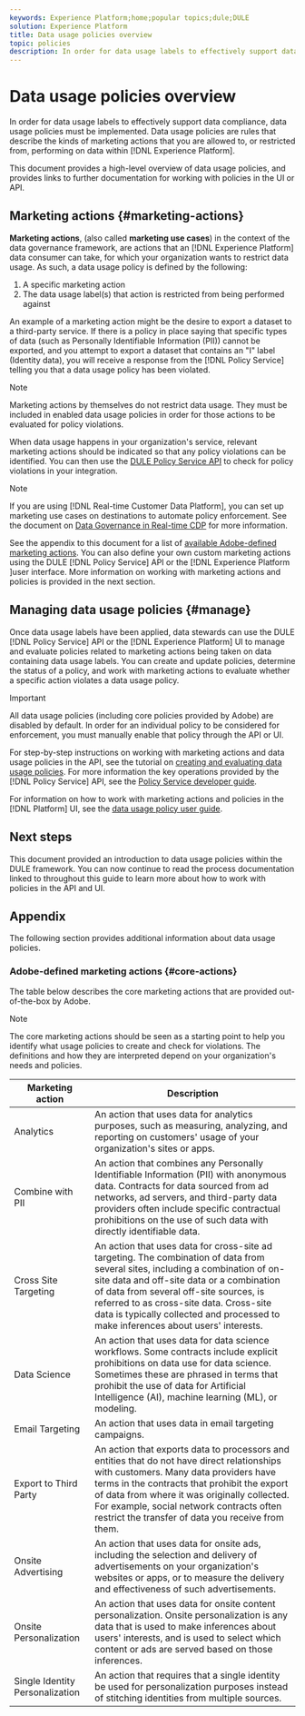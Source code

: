 ```yaml
---
keywords: Experience Platform;home;popular topics;dule;DULE
solution: Experience Platform
title: Data usage policies overview
topic: policies
description: In order for data usage labels to effectively support data compliance, data usage policies must be implemented. Data usage policies are rules that describe the kinds of marketing actions that you are allowed to, or restricted from, performing on data within Experience Platform.
---
```


# Data usage policies overview

In order for data usage labels to effectively support data compliance, data usage policies must be implemented. Data usage policies are rules that describe the kinds of marketing actions that you are allowed to, or restricted from, performing on data within [!DNL Experience Platform].

This document provides a high-level overview of data usage policies, and provides links to further documentation for working with policies in the UI or API.

## Marketing actions {#marketing-actions}

**Marketing actions**, (also called **marketing use cases**) in the context of the data governance framework, are actions that an [!DNL Experience Platform] data consumer can take, for which your organization wants to restrict data usage. As such, a data usage policy is defined by the following:

1. A specific marketing action
2. The data usage label(s) that action is restricted from being performed against

An example of a marketing action might be the desire to export a dataset to a third-party service. If there is a policy in place saying that specific types of data (such as Personally Identifiable Information (PII)) cannot be exported, and you attempt to export a dataset that contains an "I" label (Identity data), you will receive a response from the [!DNL Policy Service] telling you that a data usage policy has been violated.

>[!NOTE]
>
>Marketing actions by themselves do not restrict data usage. They must be included in enabled data usage policies in order for those actions to be evaluated for policy violations.

When data usage happens in your organization's service, relevant marketing actions should be indicated so that any policy violations can be identified. You can then use the [DULE Policy Service API](https://www.adobe.io/apis/experienceplatform/home/api-reference.html#!acpdr/swagger-specs/dule-policy-service.yaml) to check for policy violations in your integration.

>[!NOTE]
>
>If you are using [!DNL Real-time Customer Data Platform], you can set up marketing use cases on destinations to automate policy enforcement. See the document on [Data Governance in Real-time CDP](../../rtcdp/privacy/data-governance-overview.md) for more information.

See the appendix to this document for a list of [available Adobe-defined marketing actions](#core-actions). You can also define your own custom marketing actions using the DULE [!DNL Policy Service] API or the [!DNL Experience Platform ]user interface. More information on working with marketing actions and policies is provided in the next section.

<!-- (Add after AAM DEC mapping doc is published)
### Inheritance from Adobe Audience Manager Data Export Controls

Experience Platform has the ability to share segments with Adobe Audience Manager. Any Data Export Controls that have been applied to Audience Manager segments are translated to equivalent marketing use cases recognized by Experience Platform Data Governance.

For a reference on how specific Data Export Controls map to marketing actions in Platform, please refer to the [Audience Manager documentation](https://docs.adobe.com/content/help/en/audience-manager/user-guide/features/data-export-controls.html).
-->

## Managing data usage policies {#manage}

Once data usage labels have been applied, data stewards can use the DULE [!DNL Policy Service] API or the [!DNL Experience Platform] UI to manage and evaluate policies related to marketing actions being taken on data containing data usage labels. You can create and update policies, determine the status of a policy, and work with marketing actions to evaluate whether a specific action violates a data usage policy.

>[!IMPORTANT]
>
>All data usage policies (including core policies provided by Adobe) are disabled by default. In order for an individual policy to be considered for enforcement, you must manually enable that policy through the API or UI.

For step-by-step instructions on working with marketing actions and data usage policies in the API, see the tutorial on [creating and evaluating data usage policies](create.md). For more information the key operations provided by the [!DNL Policy Service] API, see the [Policy Service developer guide](../api/getting-started.md).

For information on how to work with marketing actions and policies in the [!DNL Platform] UI, see the [data usage policy user guide](./user-guide.md).

## Next steps

This document provided an introduction to data usage policies within the DULE framework. You can now continue to read the process documentation linked to throughout this guide to learn more about how to work with policies in the API and UI.

## Appendix

The following section provides additional information about data usage policies.

### Adobe-defined marketing actions {#core-actions}

The table below describes the core marketing actions that are provided out-of-the-box by Adobe.

>[!NOTE]
>
>The core marketing actions should be seen as a starting point to help you identify what usage policies to create and check for violations. The definitions and how they are interpreted depend on your organization's needs and policies.

| Marketing action | Description |
| --- | --- |
| Analytics | An action that uses data for analytics purposes, such as measuring, analyzing, and reporting on customers' usage of your organization's sites or apps. |
| Combine with PII | An action that combines any Personally Identifiable Information (PII) with anonymous data. Contracts for data sourced from ad networks, ad servers, and third-party data providers often include specific contractual prohibitions on the use of such data with directly identifiable data. |
| Cross Site Targeting | An action that uses data for cross-site ad targeting. The combination of data from several sites, including a combination of on-site data and off-site data or a combination of data from several off-site sources, is referred to as cross-site data. Cross-site data is typically collected and processed to make inferences about users' interests. |
| Data Science | An action that uses data for data science workflows. Some contracts include explicit prohibitions on data use for data science. Sometimes these are phrased in terms that prohibit the use of data for Artificial Intelligence (AI), machine learning (ML), or modeling. |
| Email Targeting | An action that uses data in email targeting campaigns. |
| Export to Third Party | An action that exports data to processors and entities that do not have direct relationships with customers. Many data providers have terms in the contracts that prohibit the export of data from where it was originally collected. For example, social network contracts often restrict the transfer of data you receive from them. |
| Onsite Advertising | An action that uses data for onsite ads, including the selection and delivery of advertisements on your organization's websites or apps, or to measure the delivery and effectiveness of such advertisements. |
| Onsite Personalization | An action that uses data for onsite content personalization. Onsite personalization is any data that is used to make inferences about users' interests, and is used to select which content or ads are served based on those inferences. |
| Single Identity Personalization | An action that requires that a single identity be used for personalization purposes instead of stitching identities from multiple sources. |
